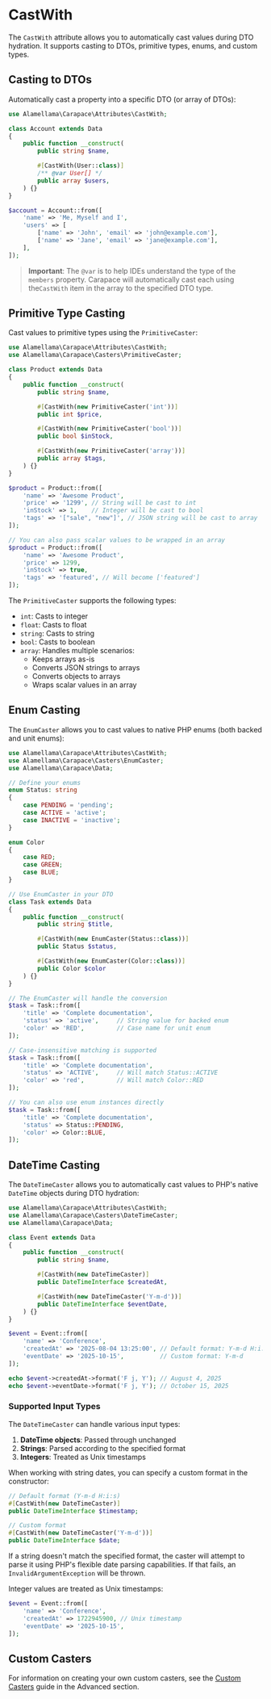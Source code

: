 # CastWith

The `CastWith` attribute allows you to automatically cast values during DTO hydration. It supports casting to DTOs, primitive types, enums, and custom types.

## Casting to DTOs

Automatically cast a property into a specific DTO (or array of DTOs):

```php
use Alamellama\Carapace\Attributes\CastWith;

class Account extends Data
{
    public function __construct(
        public string $name,

        #[CastWith(User::class)]
        /** @var User[] */
        public array $users,
    ) {}
}
```

```php
$account = Account::from([
    'name' => 'Me, Myself and I',
    'users' => [
        ['name' => 'John', 'email' => 'john@example.com'],
        ['name' => 'Jane', 'email' => 'jane@example.com'],
    ],
]);
```

> **Important**: The `@var` is to help IDEs understand the type of the `members` property. Carapace will automatically cast each using the`CastWith` item in the array to the specified DTO type.

## Primitive Type Casting

Cast values to primitive types using the `PrimitiveCaster`:

```php
use Alamellama\Carapace\Attributes\CastWith;
use Alamellama\Carapace\Casters\PrimitiveCaster;

class Product extends Data
{
    public function __construct(
        public string $name,

        #[CastWith(new PrimitiveCaster('int'))]
        public int $price,

        #[CastWith(new PrimitiveCaster('bool'))]
        public bool $inStock,

        #[CastWith(new PrimitiveCaster('array'))]
        public array $tags,
    ) {}
}
```

```php
$product = Product::from([
    'name' => 'Awesome Product',
    'price' => '1299', // String will be cast to int
    'inStock' => 1,    // Integer will be cast to bool
    'tags' => '["sale", "new"]', // JSON string will be cast to array
]);

// You can also pass scalar values to be wrapped in an array
$product = Product::from([
    'name' => 'Awesome Product',
    'price' => 1299,
    'inStock' => true,
    'tags' => 'featured', // Will become ['featured']
]);
```

The `PrimitiveCaster` supports the following types:

- `int`: Casts to integer
- `float`: Casts to float
- `string`: Casts to string
- `bool`: Casts to boolean
- `array`: Handles multiple scenarios:
  - Keeps arrays as-is
  - Converts JSON strings to arrays
  - Converts objects to arrays
  - Wraps scalar values in an array

## Enum Casting

The `EnumCaster` allows you to cast values to native PHP enums (both backed and unit enums):

```php
use Alamellama\Carapace\Attributes\CastWith;
use Alamellama\Carapace\Casters\EnumCaster;
use Alamellama\Carapace\Data;

// Define your enums
enum Status: string
{
    case PENDING = 'pending';
    case ACTIVE = 'active';
    case INACTIVE = 'inactive';
}

enum Color
{
    case RED;
    case GREEN;
    case BLUE;
}

// Use EnumCaster in your DTO
class Task extends Data
{
    public function __construct(
        public string $title,

        #[CastWith(new EnumCaster(Status::class))]
        public Status $status,

        #[CastWith(new EnumCaster(Color::class))]
        public Color $color
    ) {}
}
```

```php
// The EnumCaster will handle the conversion
$task = Task::from([
    'title' => 'Complete documentation',
    'status' => 'active',     // String value for backed enum
    'color' => 'RED',         // Case name for unit enum
]);

// Case-insensitive matching is supported
$task = Task::from([
    'title' => 'Complete documentation',
    'status' => 'ACTIVE',     // Will match Status::ACTIVE
    'color' => 'red',         // Will match Color::RED
]);

// You can also use enum instances directly
$task = Task::from([
    'title' => 'Complete documentation',
    'status' => Status::PENDING,
    'color' => Color::BLUE,
]);
```

## DateTime Casting

The `DateTimeCaster` allows you to automatically cast values to PHP's native `DateTime` objects during DTO hydration:

```php
use Alamellama\Carapace\Attributes\CastWith;
use Alamellama\Carapace\Casters\DateTimeCaster;
use Alamellama\Carapace\Data;

class Event extends Data
{
    public function __construct(
        public string $name,

        #[CastWith(new DateTimeCaster)]
        public DateTimeInterface $createdAt,

        #[CastWith(new DateTimeCaster('Y-m-d'))]
        public DateTimeInterface $eventDate,
    ) {}
}
```

```php
$event = Event::from([
    'name' => 'Conference',
    'createdAt' => '2025-08-04 13:25:00', // Default format: Y-m-d H:i:s
    'eventDate' => '2025-10-15',          // Custom format: Y-m-d
]);

echo $event->createdAt->format('F j, Y'); // August 4, 2025
echo $event->eventDate->format('F j, Y'); // October 15, 2025
```

### Supported Input Types

The `DateTimeCaster` can handle various input types:

1. **DateTime objects**: Passed through unchanged
2. **Strings**: Parsed according to the specified format
3. **Integers**: Treated as Unix timestamps

When working with string dates, you can specify a custom format in the constructor:

```php
// Default format (Y-m-d H:i:s)
#[CastWith(new DateTimeCaster)]
public DateTimeInterface $timestamp;

// Custom format
#[CastWith(new DateTimeCaster('Y-m-d'))]
public DateTimeInterface $date;
```

If a string doesn't match the specified format, the caster will attempt to parse it using PHP's flexible date parsing capabilities. If that fails, an `InvalidArgumentException` will be thrown.

Integer values are treated as Unix timestamps:

```php
$event = Event::from([
    'name' => 'Conference',
    'createdAt' => 1722945900, // Unix timestamp
    'eventDate' => '2025-10-15',
]);
```

## Custom Casters

For information on creating your own custom casters, see the [Custom Casters](/advanced/custom-casters) guide in the Advanced section.
